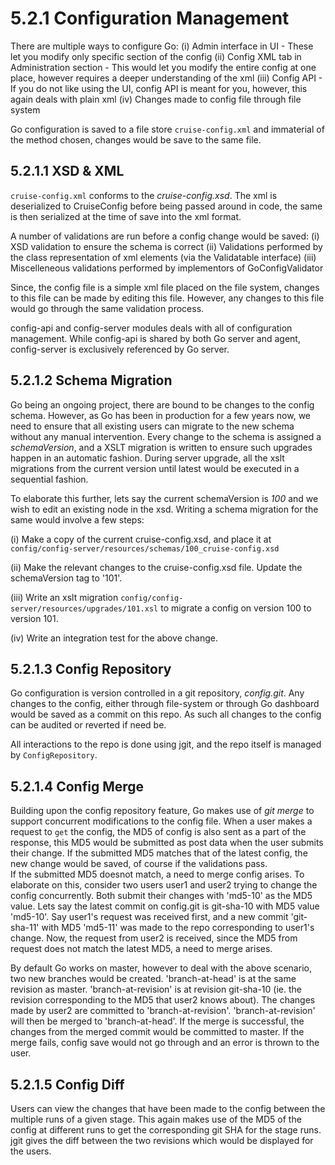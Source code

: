 # 5.2.1 Configuration Management

There are multiple ways to configure Go:
(i) Admin interface in UI - These let you modify only specific section of the config
(ii) Config XML tab in Administration section - This would let you modify the entire config at one place, however requires a deeper understanding of the xml
(iii) Config API - If you do not like using the UI, config API is meant for you, however, this again deals with plain xml
(iv) Changes made to config file through file system

Go configuration is saved to a file store `cruise-config.xml` and immaterial of the method chosen, changes would be save to the same file.

## 5.2.1.1 XSD & XML

`cruise-config.xml` conforms to the *cruise-config.xsd*. The xml is deserialized to CruiseConfig before being passed around in code, the same is then serialized at the time of save into the xml format.

A number of validations are run before a config change would be saved:
(i) XSD validation to ensure the schema is correct
(ii) Validations performed by the class representation of xml elements (via the Validatable interface)
(iii) Miscelleneous validations performed by implementors of GoConfigValidator

Since, the config file is a simple xml file placed on the file system, changes to this file can be made by editing this file. However, any changes to this file would go through the same validation process.

config-api and config-server modules deals with all of configuration management. While config-api is shared by both Go server and agent, config-server is exclusively referenced by Go server.

## 5.2.1.2 Schema Migration

Go being an ongoing project, there are bound to be changes to the config schema. However, as Go has been in production for a few years now, we need to ensure that all existing users can migrate to the new schema without any manual intervention. Every change to the schema is assigned a *schemaVersion*, and a XSLT migration is written to ensure such upgrades happen in an automatic fashion.
During server upgrade, all the xslt migrations from the current version until latest would be executed in a sequential fashion.

To elaborate this further, lets say the current schemaVersion is *100* and we wish to edit an existing node in the xsd. Writing a schema migration for the same would involve a few steps:

(i) Make a copy of the current cruise-config.xsd, and place it at `config/config-server/resources/schemas/100_cruise-config.xsd`

(ii) Make the relevant changes to the cruise-config.xsd file. Update the schemaVersion tag to '101'.

(iii) Write an xslt migration `config/config-server/resources/upgrades/101.xsl` to migrate a config on version 100 to version 101. 

(iv) Write an integration test for the above change.

## 5.2.1.3 Config Repository

Go configuration is version controlled in a git repository, *config.git*. Any changes to the config, either through file-system or through Go dashboard would be saved as a commit on this repo. As such all changes to the config can be audited or reverted if need be. 

All interactions to the repo is done using jgit, and the repo itself is managed by `ConfigRepository`.

## 5.2.1.4 Config Merge

Building upon the config repository feature, Go makes use of *git merge* to support concurrent modifications to the config file. 
When a user makes a request to `get` the config, the MD5 of config is also sent as a part of the response, this MD5 would be submitted as post data when the user submits their change. If the submitted MD5 matches that of the latest config, the new change would be saved, of course if the validations pass.  
If the submitted MD5 doesnot match, a need to merge config arises. 
To elaborate on this, consider two users user1 and user2 trying to change the config concurrently. Both submit their changes with 'md5-10'  as the MD5 value.
Lets say the latest commit on config.git is git-sha-10 with MD5 value 'md5-10'. Say user1's request was received first, and a new commit 'git-sha-11' with MD5 'md5-11' was made to the repo corresponding to user1's change.
Now, the request from user2 is received, since the MD5 from request does not match the latest MD5, a need to merge arises. 

By default Go works on master, however to deal with the above scenario, two new branches would be created. 
'branch-at-head' is at the same revision as master. 
'branch-at-revision' is at revision git-sha-10 (ie. the revision corresponding to the MD5 that user2 knows about). The changes made by user2 are committed to 'branch-at-revision'. 'branch-at-revision' will then be merged to 'branch-at-head'. 
If the merge is successful, the changes from the merged commit would be committed to master. 
If the merge fails, config save would not go through and an error is thrown to the user.

## 5.2.1.5 Config Diff

Users can view the changes that have been made to the config between the multiple runs of a given stage. This again makes use of the MD5 of the config at different runs to get the corresponding git SHA for the stage runs. jgit gives the diff between the two revisions which would be displayed for the users.  
